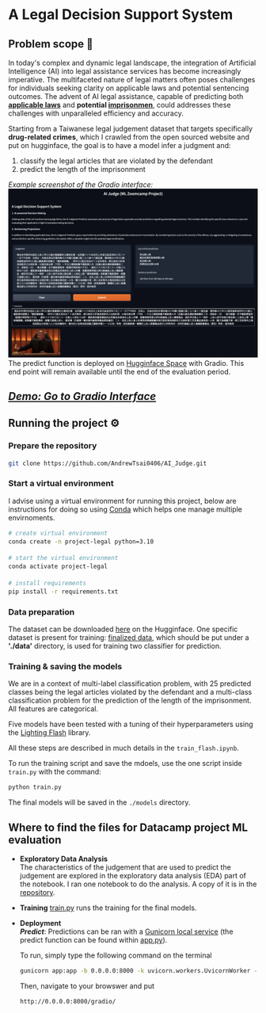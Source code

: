# A Legal Decision Support System 
## Problem scope 📝
In today's complex and dynamic legal landscape, the integration of Artificial Intelligence (AI) into legal assistance services has become increasingly imperative. The multifaceted nature of legal matters often poses challenges for individuals seeking clarity on applicable laws and potential sentencing outcomes. The advent of AI legal assistance, capable of predicting both **[applicable laws](https://www.legislate.tech/glossary/applicable-law)** and **potential [imprisonmen](https://dictionary.cambridge.org/dictionary/english/imprisonment)**, could addresses these challenges with unparalleled efficiency and accuracy.

Starting from a Taiwanese legal judgement dataset that targets specifically **drug-related crimes**, which I crawled from the open sourced website and put on hugginface, the goal is to have a model infer a judgment and:

1. classify the legal articles that are violated by the defendant
2. predict the length of the imprisonment

*Example screenshot of the Gradio interface:*
![Alt text](./law_prediction_gradio_space/gradio.png)
The predict function is deployed on [Hugginface Space](https://huggingface.co/spaces/AndrewTsai0406/law_prediction_gradio) with Gradio. This end point will remain available until the end of the evaluation period.

## ***[Demo: Go to Gradio Interface](https://huggingface.co/spaces/AndrewTsai0406/law_prediction_gradio)***

## Running the project ⚙️
### Prepare the repository 
```sh
git clone https://github.com/AndrewTsai0406/AI_Judge.git
```

### Start a virtual environment 

I advise using a virtual environment for running this project, below are instructions for doing so using [Conda](https://www.anaconda.com/) which helps one manage multiple envirnoments.

```sh
# create virtual environment
conda create -n project-legal python=3.10

# start the virtual environment
conda activate project-legal

# install requirements
pip install -r requirements.txt
```

### Data preparation
The dataset can be downloaded [here](https://huggingface.co/datasets/AndrewTsai0406/Tawan_legal_judgement) on the Hugginface. One specific dataset is present for training: [finalized data](https://huggingface.co/datasets/AndrewTsai0406/Tawan_legal_judgement/resolve/main/processed_all_drug_top_25_act_flash.csv?download=true), which should be put under a **'./data'** directory, is used for training two classifier for prediction.

### Training & saving the models
We are in a context of multi-label classification problem, with 25 predicted classes being the legal articles violated by the defendant and a multi-class classification problem for the prediction of the length of the imprisonment. All features are categorical.

Five models have been tested with a tuning of their hyperparameters using the [Lighting Flash](https://lightning-flash.readthedocs.io/en/stable/quickstart.html) library.

All these steps are described in much details in the ```train_flash.ipynb```.

To run the training script and save the mdoels, use the one script inside  `train.py` with the command:

```sh
python train.py
```
The final models will be saved in the `./models` directory.



## Where to find the files for Datacamp project ML evaluation
-  **Exploratory Data Analysis**  
    The characteristics of the judgement that are used to predict the judgement are explored in the exploratory data analysis (EDA) part of the notebook. I ran one notebook to do the analysis. A copy of it is in the [repository](notebooks/EDA.ipynb).
- **Training**
    [train.py](./scripts/train.py) runs the training for the final models. 
- **Deployment**  
    ***Predict***: Predictions can be ran with a [Gunicorn local service](https://docs.gunicorn.org/en/stable/deploy.html) (the predict function can be found within [app.py](app-fastapi/app.py)).

    To run, simply type the following command on the terminal
    ```sh
    gunicorn app:app -b 0.0.0.0:8000 -k uvicorn.workers.UvicornWorker --timeout 300
    ```
    Then, navigate to your browswer and put
    ```sh
    http://0.0.0.0:8000/gradio/
    ```